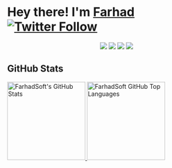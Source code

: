 # Hey there! I'm [Farhad](https://www.farhad.su) [![Twitter Follow](https://img.shields.io/twitter/follow/farhad_su?style=social&label=follow)](https://twitter.com/farhad_su)

<p align="center">
    <a href="https://twitter.com/farhad_su"><img src="https://img.shields.io/badge/-Twitter-00457C?style=flat-square&logo=twitter&logoColor=white" /></a>
    <a href="https://www.linkedin.com/in/farhadsu"><img src="https://img.shields.io/badge/-LinkedIn-239120?style=flat-square&logo=linkedin&logoColor=white" /></a>
    <a href="https://www.youtube.com/farhadsoft"><img src="https://img.shields.io/badge/-Youtube-00ADD8?style=flat-square&logo=Youtube&logoColor=white" /></a>
    <a href="https://www.farhad.su"><img src="https://img.shields.io/badge/-Web-5C2D91?style=flat-square&logo=microsoft-azure&logoColor=white" /></a>
</p>

## GitHub Stats

<a href="https://github.com/farhadsoft">
  <img height="180em" src="https://github-readme-stats.vercel.app/api/pin/?username=farhadsoft&show_icons=true&theme=dark&count_private=true" alt="FarhadSoft's GitHub Stats" />
  <img height="180em" src="https://github-readme-stats.vercel.app/api/top-langs/?username=farhadsoft&theme=dark&layout=compact" 
    alt="FarhadSoft GitHub Top Languages" />
</a>
